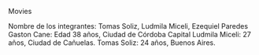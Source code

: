 Movies

Nombre de los integrantes: Tomas Soliz, Ludmila Miceli, Ezequiel Paredes
Gaston Cane: Edad 38 años, Ciudad de Córdoba Capital
Ludmila Miceli: 27 años, Ciudad de Cañuelas.
Tomas Soliz: 24 años, Buenos Aires.